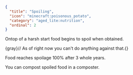 ```json
{
  "title": "Spoiling",
  "icon": "minecraft:poisonous_potato",
  "category": "aged_lite:nutrition",
  "ordinal": 2
}
```

Ontop of a harsh start food begins to spoil when obtained.

{gray}// As of right now you can't do anything against that.{}


Food reaches spoilage 100% after 3 whole years.


You can compost spoiled food in a composter.